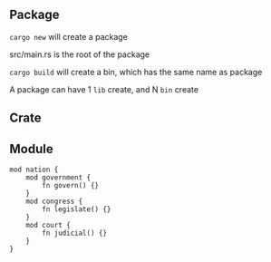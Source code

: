 ## Package
`cargo new` will create a package

src/main.rs  is the root of the package

`cargo build` will create a bin, which has the same name as package

A package can have 1 `lib` create, and N `bin` create

## Crate



## Module
```
mod nation {
    mod government {
        fn govern() {}
    }
    mod congress {
        fn legislate() {}
    }
    mod court {
        fn judicial() {}
    }
}
```

